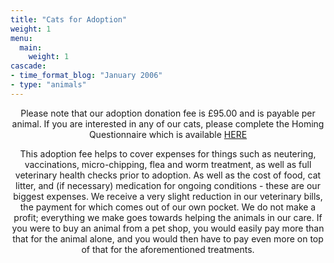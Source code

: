 ```yaml
---
title: "Cats for Adoption"
weight: 1
menu:
  main:
    weight: 1
cascade:
- time_format_blog: "January 2006"
- type: "animals"
---
```


<p align="center"> Please note that our adoption donation fee is £95.00 and is payable per animal.
If you are interested in any of our cats, please complete the Homing Questionnaire which is available <a href="/homing_questionnaire__cat.pdf">HERE</a>
</p>
<p align="center"> 
This adoption fee helps to cover expenses for things such as neutering, vaccinations, micro-chipping, flea and worm treatment, as well as full veterinary health checks prior to adoption. As well as the cost of food, cat litter, and (if necessary) medication for ongoing conditions - these are our biggest expenses. We receive a very slight reduction in our veterinary bills, the payment for which comes out of our own pocket. We do not make a profit; everything we make goes towards helping the animals in our care. If you were to buy an animal from a pet shop, you would easily pay more than that for the animal alone, and you would then have to pay even more on top of that for the aforementioned treatments.
</p>
